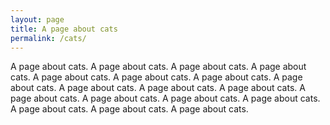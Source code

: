 ```yaml
---
layout: page
title: A page about cats
permalink: /cats/
---
```

A page about cats.  A page about cats.  A page about cats.  A page about cats.  A page about cats.  A page about cats.  A page about cats.  A page about cats.  A page about cats.  A page about cats.  A page about cats.  A page about cats.  A page about cats.  A page about cats.  A page about cats.  A page about cats.  A page about cats.  A page about cats.
